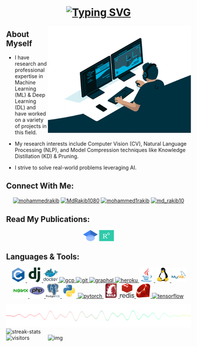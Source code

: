 <h1 align="center">
<a href="https://git.io/typing-svg"><img src="https://readme-typing-svg.demolab.com?font=Fira+Code&size=30&duration=4000&pause=500&center=true&vCenter=true&width=500&lines=Hi%2C+%F0%9F%91%8B+I'm+Mohammed+Rakib.;An+AI+Enthusiast%F0%9F%92%A5" alt="Typing SVG" /></a>
<!--  Website to make changes: https://readme-typing-svg.demolab.com/demo/ -->
</h1>

<!-- <div align='center'>
<img width="400px" src="./giphy.gif" />
</div> -->

<img align="right" alt="img" width="390px" src="./giphy.gif">

<h2 align="left"> About Myself </h2>

- I have research and professional expertise in Machine Learning (ML) & Deep Learning (DL) and have worked on a variety of projects in this field. 

- My research interests include Computer Vision (CV), Natural Language Processing (NLP), and Model Compression techniques like Knowledge Distillation (KD) & Pruning.
 
- I strive to solve real-world problems leveraging AI.
 
<h2 align="left">Connect With Me:</h2>
<p align="center">
<a href="https://www.linkedin.com/in/mohammedrakib/" target="blank"><img align="center" src="https://raw.githubusercontent.com/rahuldkjain/github-profile-readme-generator/master/src/images/icons/Social/linked-in-alt.svg" alt="mohammedrakib" height="30" width="40" /></a>
<a href="https://twitter.com/MdRakib1080" target="blank"><img align="center" src="https://raw.githubusercontent.com/rahuldkjain/github-profile-readme-generator/master/src/images/icons/Social/twitter.svg" alt="MdRakib1080" height="30" width="40" /></a>
<a href="https://www.facebook.com/mohammed1rakib" target="blank"><img align="center" src="https://raw.githubusercontent.com/rahuldkjain/github-profile-readme-generator/master/src/images/icons/Social/facebook.svg" alt="mohammed1rakib" height="30" width="40" /></a>
<a href="https://www.instagram.com/md_rakib10/" target="blank"><img align="center" src="https://raw.githubusercontent.com/rahuldkjain/github-profile-readme-generator/master/src/images/icons/Social/instagram.svg" alt="md_rakib10" height="30" width="40" /></a>
</p>

<h2 align="left">Read My Publications:</h2>
<p align="center">
<a href="https://scholar.google.com/citations?hl=en&user=0EUEx3EAAAAJ" target="blank"><img align="center" src="./scholar.svg" alt="Mohammed Rakib" height="30" width="40" /></a>
<a href="https://www.researchgate.net/profile/Mohammed-Rakib" target="blank"><img align="center" src="./researchgate.svg" alt="Mohammed-Rakib" height="30" width="40"/></a>
</p>

<h2 align="left">Languages & Tools:</h3>
<p align="center"> <a href="https://www.cprogramming.com/" target="_blank" rel="noreferrer"> <img src="https://raw.githubusercontent.com/devicons/devicon/master/icons/c/c-original.svg" alt="c" width="40" height="40"/> </a> <a href="https://www.djangoproject.com/" target="_blank" rel="noreferrer"> <img src="https://raw.githubusercontent.com/devicons/devicon/master/icons/django/django-plain.svg" alt="django" width="40" height="40"/> </a> <a href="https://www.docker.com/" target="_blank" rel="noreferrer"> <img src="https://raw.githubusercontent.com/devicons/devicon/master/icons/docker/docker-original-wordmark.svg" alt="docker" width="40" height="40"/> </a> <a href="https://cloud.google.com" target="_blank" rel="noreferrer"> <img src="https://www.vectorlogo.zone/logos/google_cloud/google_cloud-icon.svg" alt="gcp" width="40" height="40"/> </a> <a href="https://git-scm.com/" target="_blank" rel="noreferrer"> <img src="https://www.vectorlogo.zone/logos/git-scm/git-scm-icon.svg" alt="git" width="40" height="40"/> </a> <a href="https://graphql.org" target="_blank" rel="noreferrer"> <img src="https://www.vectorlogo.zone/logos/graphql/graphql-icon.svg" alt="graphql" width="40" height="40"/> </a> <a href="https://heroku.com" target="_blank" rel="noreferrer"> <img src="https://www.vectorlogo.zone/logos/heroku/heroku-icon.svg" alt="heroku" width="40" height="40"/> </a> <a href="https://www.java.com" target="_blank" rel="noreferrer"> <img src="https://raw.githubusercontent.com/devicons/devicon/master/icons/java/java-original.svg" alt="java" width="40" height="40"/> </a> <a href="https://www.linux.org/" target="_blank" rel="noreferrer"> <img src="https://raw.githubusercontent.com/devicons/devicon/master/icons/linux/linux-original.svg" alt="linux" width="40" height="40"/> </a> <a href="https://www.mysql.com/" target="_blank" rel="noreferrer"> <img src="https://raw.githubusercontent.com/devicons/devicon/master/icons/mysql/mysql-original-wordmark.svg" alt="mysql" width="40" height="40"/> </a> <a href="https://www.nginx.com" target="_blank" rel="noreferrer"> <img src="https://raw.githubusercontent.com/devicons/devicon/master/icons/nginx/nginx-original.svg" alt="nginx" width="40" height="40"/> </a> <a href="https://www.php.net" target="_blank" rel="noreferrer"> <img src="https://raw.githubusercontent.com/devicons/devicon/master/icons/php/php-original.svg" alt="php" width="40" height="40"/> </a> <a href="https://www.postgresql.org" target="_blank" rel="noreferrer"> <img src="https://raw.githubusercontent.com/devicons/devicon/master/icons/postgresql/postgresql-original-wordmark.svg" alt="postgresql" width="40" height="40"/> </a> <a href="https://www.python.org" target="_blank" rel="noreferrer"> <img src="https://raw.githubusercontent.com/devicons/devicon/master/icons/python/python-original.svg" alt="python" width="40" height="40"/> </a> <a href="https://pytorch.org/" target="_blank" rel="noreferrer"> <img src="https://www.vectorlogo.zone/logos/pytorch/pytorch-icon.svg" alt="pytorch" width="40" height="40"/> </a> <a href="https://rubyonrails.org" target="_blank" rel="noreferrer"> <img src="https://raw.githubusercontent.com/devicons/devicon/master/icons/rails/rails-original-wordmark.svg" alt="rails" width="40" height="40"/> </a> <a href="https://redis.io" target="_blank" rel="noreferrer"> <img src="https://raw.githubusercontent.com/devicons/devicon/master/icons/redis/redis-original-wordmark.svg" alt="redis" width="40" height="40"/> </a> <a href="https://www.ruby-lang.org/en/" target="_blank" rel="noreferrer"> <img src="https://raw.githubusercontent.com/devicons/devicon/master/icons/ruby/ruby-original.svg" alt="ruby" width="40" height="40"/> </a> <a href="https://www.tensorflow.org" target="_blank" rel="noreferrer"> <img src="https://www.vectorlogo.zone/logos/tensorflow/tensorflow-icon.svg" alt="tensorflow" width="40" height="40"/> </a> </p>

<img src="https://github.com/donspablo/donspablo/blob/main/assets/Wave_2400.gif"/>

<img align="left" alt="streak-stats" width="390px" src="https://github-readme-streak-stats.herokuapp.com?user=MohammedRakib&theme=github-dark-blue&border_radius=10&mode=weekly">
<!-- [![GitHub Streak](https://github-readme-streak-stats.herokuapp.com?user=MohammedRakib&theme=github-dark-blue&border_radius=10&mode=weekly)](https://git.io/streak-stats) -->

<img align="right" alt="img" width="390px" src="https://github-readme-stats.vercel.app/api?username=MohammedRakib&show_icons=true&theme=transparent&count_private=true&title_color=FFFFFF&text_color=0294F9&icon_color=FFFFFF">
<!-- ![Anurag's GitHub stats](https://github-readme-stats.vercel.app/api?username=MohammedRakib&show_icons=true&theme=transparent&count_private=true&title_color=FFFFFF&text_color=0294F9&icon_color=FFFFFF) -->

<!-- <p>&nbsp;<img align="center" src="https://github-readme-stats.vercel.app/api?username=a-abdellatif98&show_icons=true&locale=en" alt="a-abdellatif98" /></p> -->

<!-- <p><img align="center" src="https://github-readme-streak-stats.herokuapp.com/?user=a-abdellatif98&" alt="a-abdellatif98" /></p> -->
 
![visitors](https://visitor-badge.laobi.icu/badge?page_id=MohammedRakib)
